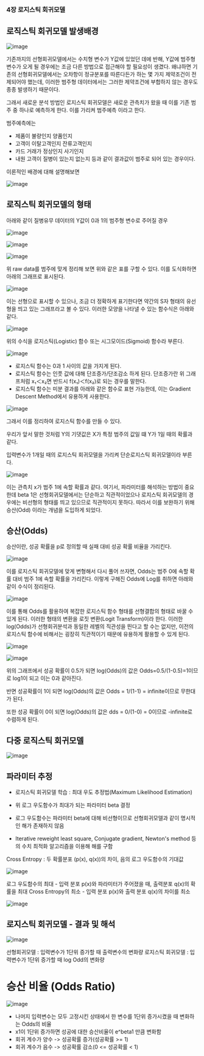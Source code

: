 ### 4장 로지스틱 회귀모델


## 로직스틱 회귀모델 발생배경

![image](https://user-images.githubusercontent.com/79880336/110303310-95d42200-803d-11eb-8e37-5b39332061c0.png)

기존까지의 선형회귀모델에서는 수치형 변수가 Y값에 있었던 데에 반해, 
Y값에 범주형 변수가 오게 될 경우에는 조금 다른 방법으로 접근해야 할 필요성이 생겼다. 
왜냐하면 기존의 선형회귀모델에서는 오차항이 정규분포를 따른다든가 하는 몇 가지 제약조건이 전제되어야 했는데, 
이러한 범주형 데이터에서는 그러한 제약조건에 부합하지 않는 경우도 종종 발생하기 때문이다. 

그래서 새로운 분석 방법인 로지스틱 회귀모델은 새로운 관측치가 왔을 때 이를 기존 범주 중 하나로 예측하게 한다.
이를 가리켜 범주예측 이라고 한다.

범주예측에는
- 제품이 불량인지 양품인지
- 고객이 이탈고객인지 잔류고객인지
- 카드 거래가 정상인지 사기인지
- 내원 고객이 질병이 있는지 없는지​
등과 같이 결과값이 범주로 되어 있는 경우이다.

이론적인 배경에 대해 설명해보면

![image](https://user-images.githubusercontent.com/79880336/110303443-bbf9c200-803d-11eb-87f4-b82b288e6628.png)


## 로직스틱 회귀모델의 형태
아래와 같이 질병유무 데이터의 Y값이 0과 1의 범주형 변수로 주어질 경우

![image](https://user-images.githubusercontent.com/79880336/110303539-d7fd6380-803d-11eb-9547-60bfb903c91a.png)

![image](https://user-images.githubusercontent.com/79880336/110303552-dc298100-803d-11eb-8603-583e59210145.png)

![image](https://user-images.githubusercontent.com/79880336/110303564-df247180-803d-11eb-8f20-e5027ad8d1d2.png)

위 raw data를 범주에 맞게 정리해 보면 위와 같은 표를 구할 수 있다.
이를 도식화하면 아래의 그래프로 표시된다.

![image](https://user-images.githubusercontent.com/79880336/110303612-ec416080-803d-11eb-9ed3-9a4e7988c728.png)

이는 선형으로 표시할 수 있으나, 
조금 더 정확하게 표기한다면 약간의 S자 형태의 유선형을 띄고 있는 그래프라고 볼 수 있다. 
이러한 모양을 나타낼 수 있는 함수식은 아래와 같다.

![image](https://user-images.githubusercontent.com/79880336/110303686-0418e480-803e-11eb-970b-997dfa400d77.png)

위의 수식을 로지스틱(Logistic) 함수 또는 시그모이드(Sigmoid) 함수라 부른다. 

![image](https://user-images.githubusercontent.com/79880336/110303710-0ed37980-803e-11eb-9fd7-ad86f0afd0b1.png)

- 로지스틱 함수는 0과 1 사이의 값을 가지게 된다.
- 로지스틱 함수는 인풋 값에 대해 단조증가/단조감소 하게 된다. 단조증가란 위 그래프처럼 x₁＜x₂면 반드시 f(x₁)＜f(x₂)로 되는 경우를 말한다.
- 로지스틱 함수는 미분 결과를 아래와 같은 함수로 표현 가능한데, 이는 Gradient Descent Method에서 유용하게 사용한다.

![image](https://user-images.githubusercontent.com/79880336/110303754-1c88ff00-803e-11eb-94ac-ff0ea01b322c.png)

그래서 이를 정리하여 로지스틱 함수를 만들 수 있다.

우리가 앞서 말한 것처럼 Y의 기댓값은 X가 특정 범주의 값일 떄 Y가 1일 때의 확률과 같다.

입력변수가 1개일 때의 로지스틱 회귀모델을 가리켜 단순로지스틱 회귀모델이라 부른다.

![image](https://user-images.githubusercontent.com/79880336/110303782-2579d080-803e-11eb-9f78-684c24e2f838.png)

이는 관측치 x가 범주 1에 속할 확률과 같다. 
여기서, 파라미터를 해석하는 방법이 중요한데 beta 1은 선형회귀모델에서는 단순하고 직관적이었으나 
로지스틱 회귀모델의 경우에는 비선형의 형태를 띄고 있으므로 직관적이지 못하다. 
따라서 이를 보완하기 위해 승산(Odd) 이라는 개념을 도입하게 되었다.

## 승산(Odds)

승산이란, 성공 확률을 p로 정의할 때 실패 대비 성공 확률 비율을 가리킨다.

![image](https://user-images.githubusercontent.com/79880336/110303889-493d1680-803e-11eb-8341-c58663c8e849.png)

이를 로지스틱 회귀모델에 맞게 변형해서 다시 풀어 쓰자면, Odds는 범주 0에 속할 확률 대비 범주 1에 속할 확률을 가리킨다. 이렇게 구해진 Odds에 Log를 취하면 아래와 같이 수식이 정리된다.

![image](https://user-images.githubusercontent.com/79880336/110303939-565a0580-803e-11eb-8e89-59ee38d0b4d3.png)

이를 통해 Odds를 활용하여 복잡한 로지스틱 함수 형태를 선형결합의 형태로 바꿀 수 있게 된다. 
이러한 형태의 변환을 로짓 변환(Logit Transform)이라 한다. 
이러한 log(Odds)가 선형회귀분석과 동일한 레벨의 직관성을 띈다고 할 수는 없지만, 
이전의 로지스틱 함수에 비해서는 굉장히 직관적이기 때문에 유용하게 활용할 수 있게 된다.

![image](https://user-images.githubusercontent.com/79880336/110304008-6a9e0280-803e-11eb-9303-f1d7637ae6fa.png)

![image](https://user-images.githubusercontent.com/79880336/110304040-75589780-803e-11eb-9b1a-2a4b74d0e26d.png)


위의 그래프에서 성공 확률이 0.5가 되면 log(Odds)의 값은 
Odds=0.5/(1-0.5)=1이므로 log1이 되고 이는 0과 같아진다. 

반면 성공확률이 1이 되면 log(Odds)의 값은
Odds = 1/(1-1) = infinite이므로 무한대가 된다.

또한 성공 확률이 0이 되면 log(Odds)의 값은
dds = 0/(1-0) = 0이므로 -infinite로 수렴하게 된다.

## 다중 로직스틱 회귀모델

![image](https://user-images.githubusercontent.com/79880336/110304271-b94b9c80-803e-11eb-8276-eda27acd5a6b.png)

## 파라미터 추정
- 로지스틱 회귀모델 학습 : 최대 우도 추정법(Maximum Likelihood Estimation)


- 위 로그 우도함수가 최대가 되는 파라미터 beta 결정
- 로그 우도함수는 파라미터 beta에 대해 비선형이므로 선형회귀모델과 같이 명시적인 해가 존재하지 않음
- Iterative reweight least square, Conjugate gradient, Newton's method 등의 수치 최적화 알고리즘을 이용해 해를 구함

Cross Entropy : 두 확률분포 (p(x), q(x))의 차이, 음의 로그 우도함수의 기대값

![image](https://user-images.githubusercontent.com/79880336/110304418-eef08580-803e-11eb-8d6a-e1d1cccd9191.png)

로그 우도함수의 최대 - 입력 분포 p(x)와 파라미터가 주어졌을 때, 출력분포 q(x)의 확률을 최대
Cross Entropy의 최소 - 입력 분포 p(x)와 출력 분포 q(x)의 차이를 최소

![image](https://user-images.githubusercontent.com/79880336/110304463-fc0d7480-803e-11eb-8c5c-b0ca93894c32.png)

## 로지스틱 회귀모델 - 결과 및 해석

![image](https://user-images.githubusercontent.com/79880336/110304526-0f204480-803f-11eb-8947-021c1d171e64.png)

선형회귀모델 : 입력변수가 1단위 증가할 때 출력변수의 변화량
로지스틱 회귀모델 : 입력변수가 1단위 증가할 때 log Odd의 변화량

# 승산 비율 (Odds Ratio)

![image](https://user-images.githubusercontent.com/79880336/110304610-24956e80-803f-11eb-9edf-5e7350f35d30.png)

- 나머지 입력변수는 모두 고정시킨 상태에서 한 변수를 1단위 증가시켰을 때 변화하는 Odds의 비율
- x1이 1단위 증가하면 성공에 대한 승산비율이 e^beta1 만큼 변화함
- 회귀 계수가 양수 -> 성공확률 증가(성공확률 >= 1)
- 회귀 계수가 음수 -> 성공확률 감소(0 <= 성공확률 < 1)

